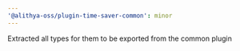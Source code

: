 ```yaml
---
'@alithya-oss/plugin-time-saver-common': minor
---
```


Extracted all types for them to be exported from the common plugin
